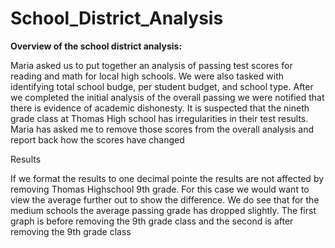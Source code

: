 # School_District_Analysis
**Overview of the school district analysis:**

Maria asked us to put together an analysis of passing test scores for reading and math for local high schools.  We were also tasked with identifying total school budge, per student budget, and school type. After we completed the initial analysis of the overall passing we were notified that there is evidence of academic dishonesty. It is suspected that the nineth grade class at Thomas High school has irregularities in their test results. Maria has asked me to remove those scores from the overall analysis and report back how the scores have changed 

Results

If we format the results to one decimal pointe the results are not affected by removing Thomas Highschool 9th grade. For this case we would want to view the average further out to show the difference. We do see that for the medium schools the average passing grade has dropped slightly. The first graph is before removing the 9th grade class and the second is after removing the 9th grade class
